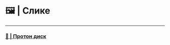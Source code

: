 # **🖼️ | Слике**

---

### **[📁 | Протон диск](https://drive.proton.me/urls/XVY6HFZ9QG#rWmGJtu0rswH)**
